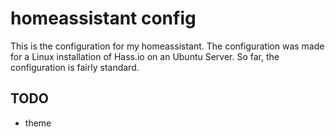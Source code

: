 # homeassistant config 

This is the configuration for my homeassistant. The configuration was made for a Linux installation of Hass.io on an Ubuntu Server. So far, the configuration is fairly standard. 


## TODO

- theme
